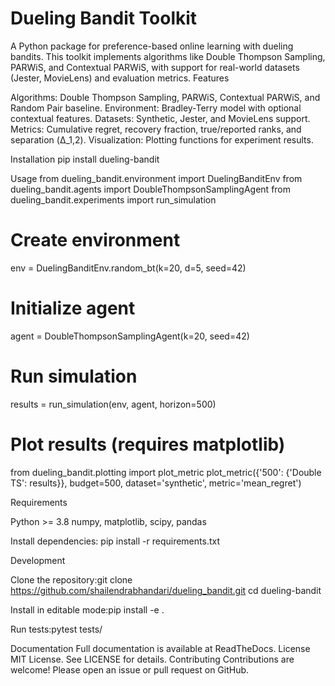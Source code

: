 # Dueling Bandit Toolkit

A Python package for preference-based online learning with dueling bandits. This toolkit implements algorithms like Double Thompson Sampling, PARWiS, and Contextual PARWiS, with support for real-world datasets (Jester, MovieLens) and evaluation metrics.
Features

Algorithms: Double Thompson Sampling, PARWiS, Contextual PARWiS, and Random Pair baseline.
Environment: Bradley-Terry model with optional contextual features.
Datasets: Synthetic, Jester, and MovieLens support.
Metrics: Cumulative regret, recovery fraction, true/reported ranks, and separation (Δ_1,2).
Visualization: Plotting functions for experiment results.

Installation
pip install dueling-bandit

Usage
from dueling_bandit.environment import DuelingBanditEnv
from dueling_bandit.agents import DoubleThompsonSamplingAgent
from dueling_bandit.experiments import run_simulation

# Create environment
env = DuelingBanditEnv.random_bt(k=20, d=5, seed=42)

# Initialize agent
agent = DoubleThompsonSamplingAgent(k=20, seed=42)

# Run simulation
results = run_simulation(env, agent, horizon=500)

# Plot results (requires matplotlib)
from dueling_bandit.plotting import plot_metric
plot_metric({'500': {'Double TS': results}}, budget=500, dataset='synthetic', metric='mean_regret')

Requirements

Python >= 3.8
numpy, matplotlib, scipy, pandas

Install dependencies:
pip install -r requirements.txt

Development

Clone the repository:git clone https://github.com/shailendrabhandari/dueling_bandit.git
cd dueling-bandit


Install in editable mode:pip install -e .


Run tests:pytest tests/



Documentation
Full documentation is available at ReadTheDocs.
License
MIT License. See LICENSE for details.
Contributing
Contributions are welcome! Please open an issue or pull request on GitHub.
